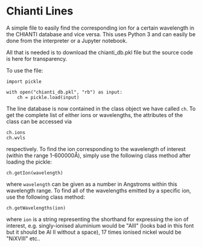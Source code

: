 # Chianti Lines
A simple file to easily find the corresponding ion for a certain wavelength in the CHIANTI database and vice versa. This uses Python 3 and can easily be done from the interpreter or a Jupyter notebook.

All that is needed is to download the chianti_db.pkl file but the source code is here for transparency.

To use the file:

```
import pickle

with open("chianti_db.pkl", "rb") as input:
    ch = pickle.load(input)
```

The line database is now contained in the class object we have called ```ch```. To get the complete list of either ions or wavelengths, the attributes of the class can be accessed via

```
ch.ions
ch.wvls
```

respectively. To find the ion corresponding to the wavelength of interest (within the range 1-600000&#8491;), simply use the following class method after loading the pickle:

```
ch.getIon(wavelength)
```

where ```wavelength``` can be given as a number in Angstroms within this wavelength range. To find all of the wavelengths emitted by a specific ion, use the following class method:

```
ch.getWavelengths(ion)
```

where ```ion``` is a string representing the shorthand for expressing the ion of interest, e.g. singly-ionised aluminium would be "AlII" (looks bad in this font but it should be Al II without a space), 17 times ionised nickel would be "NiXVIII" etc..
